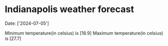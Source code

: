 # Indianapolis weather forecast 
Date: ['2024-07-05'] 

Minimum temperature(in celsius) is [18.9] 
Maximum temperature(in celsius) is [27.7]
